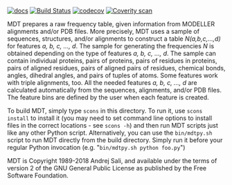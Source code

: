 [![docs](https://readthedocs.org/projects/mdt/badge/)](https://salilab.org/mdt/doc/)
[![Build Status](https://api.travis-ci.org/salilab/mdt.svg?branch=develop)](https://travis-ci.org/salilab/mdt)
[![codecov](https://codecov.io/gh/salilab/mdt/branch/develop/graph/badge.svg)](https://codecov.io/gh/salilab/mdt)
[![Coverity scan](https://img.shields.io/coverity/scan/8502.svg)](https://scan.coverity.com/projects/salilab-mdt)

MDT prepares a raw frequency table, given information from MODELLER alignments
and/or PDB files. More precisely, MDT uses a sample of sequences, structures,
and/or alignments to construct a table *N(a,b,c,...,d)* for features
*a, b, c, ..., d*. The sample for generating the frequencies *N* is obtained
depending on the type of features *a, b, c, ..., d*. The sample can contain
individual proteins, pairs of proteins, pairs of residues in proteins,
pairs of aligned residues, pairs of aligned pairs of residues, chemical bonds,
angles, dihedral angles, and pairs of tuples of atoms. Some features work
with triple alignments, too. All the needed features *a, b, c, ..., d*
are calculated automatically from the sequences, alignments, and/or PDB files.
The feature bins are defined by the user when each feature is created.

To build MDT, simply type `scons` in this directory. To run it, use
`scons install` to install it (you may need to set command line options to
install files in the correct locations - see `scons -h`) and then run MDT
scripts just like any other Python script. Alternatively, you can use the
`bin/mdtpy.sh` script to run MDT directly from the build directory. Simply
run it before your regular Python invocation
(e.g. "`bin/mdtpy.sh python foo.py`")

MDT is Copyright 1989-2018 Andrej Sali, and available under the terms of
version 2 of the GNU General Public License as published by the
Free Software Foundation.
